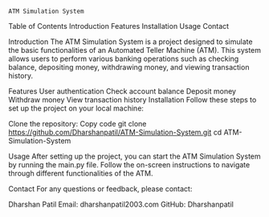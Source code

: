 
                                                                                        ATM Simulation System
Table of Contents
Introduction
Features
Installation
Usage
Contact

Introduction
The ATM Simulation System is a project designed to simulate the basic functionalities of an Automated Teller Machine (ATM). This system allows users to perform various banking operations such as checking balance, depositing money, withdrawing money, and viewing transaction history.

Features
User authentication
Check account balance
Deposit money
Withdraw money
View transaction history
Installation
Follow these steps to set up the project on your local machine:

Clone the repository:
Copy code
git clone https://github.com/Dharshanpatil/ATM-Simulation-System.git
cd ATM-Simulation-System

Usage
After setting up the project, you can start the ATM Simulation System by running the main.py file. Follow the on-screen instructions to navigate through different functionalities of the ATM.

Contact
For any questions or feedback, please contact:

Dharshan Patil
Email: dharshanpatil2003.com
GitHub: Dharshanpatil
